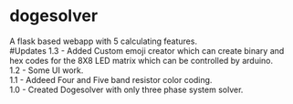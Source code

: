 # dogesolver
A flask based webapp with 5 calculating features.
<br>
#Updates 
1.3 - Added Custom emoji creator which can create binary and hex codes for the 8X8 LED matrix which can be controlled by arduino.<br>
1.2 - Some UI work.<br>
1.1 - Addeed Four and Five band resistor color coding.<br>
1.0 - Created Dogesolver with only three phase system solver.

